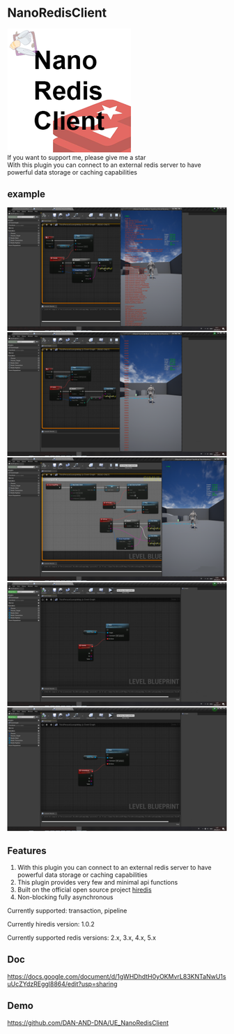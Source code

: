 # NanoRedisClient
![ddd](./imgs/nano_redis.png)  
If you want to support me, please give me a star  
With this plugin you can connect to an external redis server to have powerful data storage or caching capabilities  


## example
![ddd](./imgs/p1.png)
![ddd](./imgs/p2.png)
![ddd](./imgs/p3.png)
![ddd](./imgs/p4.png)
![ddd](./imgs/p5.png)

## Features

1. With this plugin you can connect to an external redis server to have powerful data storage or caching capabilities
2. This plugin provides very few and minimal api functions
3. Built on the official open source project [hiredis](https://github.com/redis/hiredis)
4. Non-blocking fully asynchronous






Currently supported:	transaction, pipeline

Currently hiredis version:	1.0.2

Currently supported redis versions:	2.x, 3.x, 4.x, 5.x



## Doc
https://docs.google.com/document/d/1gWHDhdtH0yOKMvrL83KNTaNwU1suUcZYdzREggl8864/edit?usp=sharing

## Demo
https://github.com/DAN-AND-DNA/UE_NanoRedisClient
